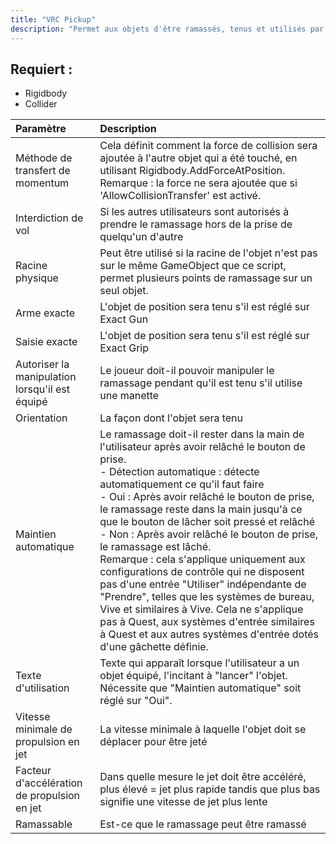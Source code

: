 ```yaml
---
title: "VRC Pickup"
description: "Permet aux objets d'être ramassés, tenus et utilisés par les joueurs."
---
```

## Requiert :

- Rigidbody
- Collider

| Paramètre | Description |
| :-- | :--|
| Méthode de transfert de momentum | Cela définit comment la force de collision sera ajoutée à l'autre objet qui a été touché, en utilisant Rigidbody.AddForceAtPosition.<br />Remarque : la force ne sera ajoutée que si 'AllowCollisionTransfer' est activé.                                                                                                                                                                                                                                                                                                                                                                                                                                                                                           |
| Interdiction de vol | Si les autres utilisateurs sont autorisés à prendre le ramassage hors de la prise de quelqu'un d'autre                                                                                                                                                                                                                                                                                                                                                                                                                                                                                                                    |
| Racine physique | Peut être utilisé si la racine de l'objet n'est pas sur le même GameObject que ce script, permet plusieurs points de ramassage sur un seul objet.                                                                                                                                                                                                                                                                                                                                                                                                                                                                               |
| Arme exacte | L'objet de position sera tenu s'il est réglé sur Exact Gun                                                                                                                                                                                                                                                                                                                                                                                                                                                                                                                                |
| Saisie exacte | L'objet de position sera tenu s'il est réglé sur Exact Grip                                                                                                                                                                                                                                                                                                                                                                                                                                                                                                                               |
| Autoriser la manipulation lorsqu'il est équipé | Le joueur doit-il pouvoir manipuler le ramassage pendant qu'il est tenu s'il utilise une manette                                                                                                                                                                                                                                                                                                                                                                                                                                                                                    |
| Orientation | La façon dont l'objet sera tenu                                                                                                                                                                                                                                                                                                                                                                                                                                                                                                                                                       |
| Maintien automatique | Le ramassage doit-il rester dans la main de l'utilisateur après avoir relâché le bouton de prise.<br />- Détection automatique : détecte automatiquement ce qu'il faut faire<br />- Oui : Après avoir relâché le bouton de prise, le ramassage reste dans la main jusqu'à ce que le bouton de lâcher soit pressé et relâché<br />- Non : Après avoir relâché le bouton de prise, le ramassage est lâché.<br />Remarque : cela s'applique uniquement aux configurations de contrôle qui ne disposent pas d'une entrée "Utiliser" indépendante de "Prendre", telles que les systèmes de bureau, Vive et similaires à Vive. Cela ne s'applique pas à Quest, aux systèmes d'entrée similaires à Quest et aux autres systèmes d'entrée dotés d'une gâchette définie. |
| Texte d'utilisation | Texte qui apparaît lorsque l'utilisateur a un objet équipé, l'incitant à "lancer" l'objet.<br />Nécessite que "Maintien automatique" soit réglé sur "Oui".                                                                                                                                                                                                                                                                                                                                                                                                                                          |
| Vitesse minimale de propulsion en jet | La vitesse minimale à laquelle l'objet doit se déplacer pour être jeté                                                                                                                                                                                                                                                                                                                                                                                                                                                                                                            |
| Facteur d'accélération de propulsion en jet | Dans quelle mesure le jet doit être accéléré, plus élevé = jet plus rapide tandis que plus bas signifie une vitesse de jet plus lente                                                                                                                                                                                                                                                                                                                                                                                                                                             |
| Ramassable | Est-ce que le ramassage peut être ramassé                                                                                                                                                                                                                                                                                                                                                                                                                                                                                                                                              |